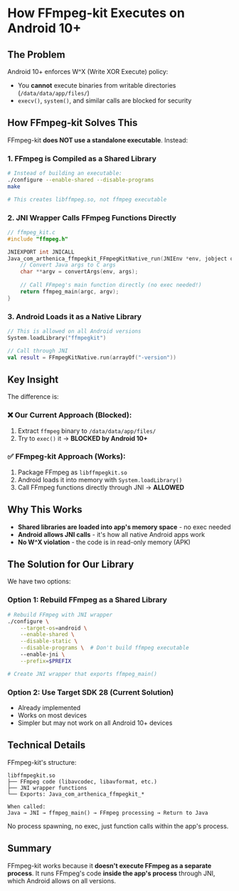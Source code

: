 # How FFmpeg-kit Executes on Android 10+

## The Problem
Android 10+ enforces W^X (Write XOR Execute) policy:
- You **cannot** execute binaries from writable directories (`/data/data/app/files/`)
- `execv()`, `system()`, and similar calls are blocked for security

## How FFmpeg-kit Solves This

FFmpeg-kit **does NOT use a standalone executable**. Instead:

### 1. FFmpeg is Compiled as a Shared Library
```bash
# Instead of building an executable:
./configure --enable-shared --disable-programs
make

# This creates libffmpeg.so, not ffmpeg executable
```

### 2. JNI Wrapper Calls FFmpeg Functions Directly
```c
// ffmpeg_kit.c
#include "ffmpeg.h"

JNIEXPORT int JNICALL 
Java_com_arthenica_ffmpegkit_FFmpegKitNative_run(JNIEnv *env, jobject obj, jobjectArray args) {
    // Convert Java args to C args
    char **argv = convertArgs(env, args);
    
    // Call FFmpeg's main function directly (no exec needed!)
    return ffmpeg_main(argc, argv);
}
```

### 3. Android Loads it as a Native Library
```kotlin
// This is allowed on all Android versions
System.loadLibrary("ffmpegkit")

// Call through JNI
val result = FFmpegKitNative.run(arrayOf("-version"))
```

## Key Insight

The difference is:

### ❌ Our Current Approach (Blocked):
1. Extract `ffmpeg` binary to `/data/data/app/files/`
2. Try to `exec()` it → **BLOCKED by Android 10+**

### ✅ FFmpeg-kit Approach (Works):
1. Package FFmpeg as `libffmpegkit.so`
2. Android loads it into memory with `System.loadLibrary()`
3. Call FFmpeg functions directly through JNI → **ALLOWED**

## Why This Works

- **Shared libraries are loaded into app's memory space** - no exec needed
- **Android allows JNI calls** - it's how all native Android apps work
- **No W^X violation** - the code is in read-only memory (APK)

## The Solution for Our Library

We have two options:

### Option 1: Rebuild FFmpeg as a Shared Library
```bash
# Rebuild FFmpeg with JNI wrapper
./configure \
    --target-os=android \
    --enable-shared \
    --disable-static \
    --disable-programs \  # Don't build ffmpeg executable
    --enable-jni \
    --prefix=$PREFIX

# Create JNI wrapper that exports ffmpeg_main()
```

### Option 2: Use Target SDK 28 (Current Solution)
- Already implemented
- Works on most devices
- Simpler but may not work on all Android 10+ devices

## Technical Details

FFmpeg-kit's structure:
```
libffmpegkit.so
├── FFmpeg code (libavcodec, libavformat, etc.)
├── JNI wrapper functions
└── Exports: Java_com_arthenica_ffmpegkit_*

When called:
Java → JNI → ffmpeg_main() → FFmpeg processing → Return to Java
```

No process spawning, no exec, just function calls within the app's process.

## Summary

FFmpeg-kit works because it **doesn't execute FFmpeg as a separate process**. It runs FFmpeg's code **inside the app's process** through JNI, which Android allows on all versions.